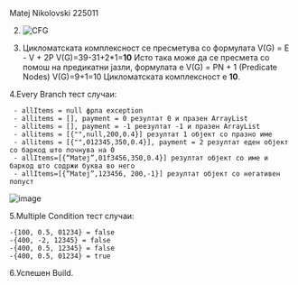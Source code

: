 Matej Nikolovski 225011

2. ![CFG](https://github.com/M-Nikox/SI_2024_lab2_225011/assets/101933576/cb02c636-4439-4a96-891f-6f0611af7b66)

3. Цикломатската комплексност се пресметува со формулата V(G) = E - V + 2P
   V(G)=39-31+2*1=**10**
   Исто така може да се пресмета со помош на предикатни јазли, формулата е V(G) = PN + 1  (Predicate Nodes)
   V(G)=9+1=10
   Цикломатската комплексност е **10**.
   
4.Every Branch тест случаи:
```
 - allItems = null фрла exception
 - allitems = [], payment = 0 резултат 0 и празен ArrayList
 - allitems = [], payment = -1 реезултат -1 и празен ArrayList
 - allitems = [{"",null,200,0.4}] резултат 1 објект со празно име
 - allitems = [{"",012345,350,0.4}], payment = 2 резултат еден објект со баркод што почнува на 0
 - allItems=[{“Matej”,01f3456,350,0.4}] резултат објект со име и баркод што содржи буква во него 
 - allItems=[{“Matej”,123456, 200,-1}] резултат објект со негативен попуст
```

  ![image](https://github.com/M-Nikox/SI_2024_lab2_225011/assets/101933576/e75b8de2-0f3b-4896-af45-955e3de339b8)

5.Multiple Condition тест случаи:
  ```
  -{100, 0.5, 01234} = false
  -{400, -2, 12345} = false
  -{400, 0.5, 12345} = false
  -{400, 0.5, 01234} = true
  ```

6.Успешен Build.
